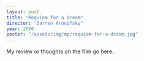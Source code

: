 ```yaml
---
layout: post
title: "Requiem for a Dream"
director: "Darren Aronofsky"
year: 2000
poster: "/assets/img/mp/requiem-for-a-dream.jpg"
---
```


My review or thoughts on the film go here.
